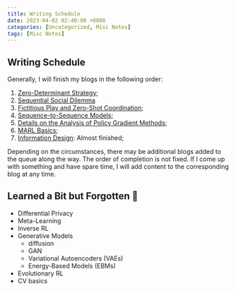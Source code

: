 ```yaml
---
title: Writing Schedule
date: 2023-04-02 02:40:00 +0800
categories: [Uncategorized, Misc Notes]
tags: [Misc Notes]
---
```


## Writing Schedule

Generally, I will finish my blogs in the following order: 
1. [Zero-Determinant Strategy]({{site.baseurl}}/posts/Zero-Determinant);
2. [Sequential Social Dilemma]({{site.baseurl}}/posts/SSD)
3. [Fictitious Play and Zero-Shot Coordination]({{site.baseurl}}/posts/Fictitious-Self-Play-Zero-Shot-Coordination/);
4. [Sequence-to-Sequence Models]({{site.baseurl}}/posts/Seq2Seq);
5. [Details on the Analysis of Policy Gradient Methods]({{site.baseurl}}/posts/Policy-Gradient-Details/);
6. [MARL Basics]({{site.baseurl}}/posts/MARL-Basics/);
7. [Information Design]({{site.baseurl}}/posts/Information-Design/): Almost finished;

Depending on the circumstances, there may be additional blogs added to the queue along the way. 
The order of completion is not fixed.
If I come up with something and have spare time, I will add content to the corresponding blog at any time.

## Learned a Bit but Forgotten 🥹
- Differential Privacy
- Meta-Learning
- Inverse RL
- Generative Models
  - diffusion
  - GAN
  - Variational Autoencoders (VAEs)
  - Energy-Based Models (EBMs)
- Evolutionary RL
- CV basics